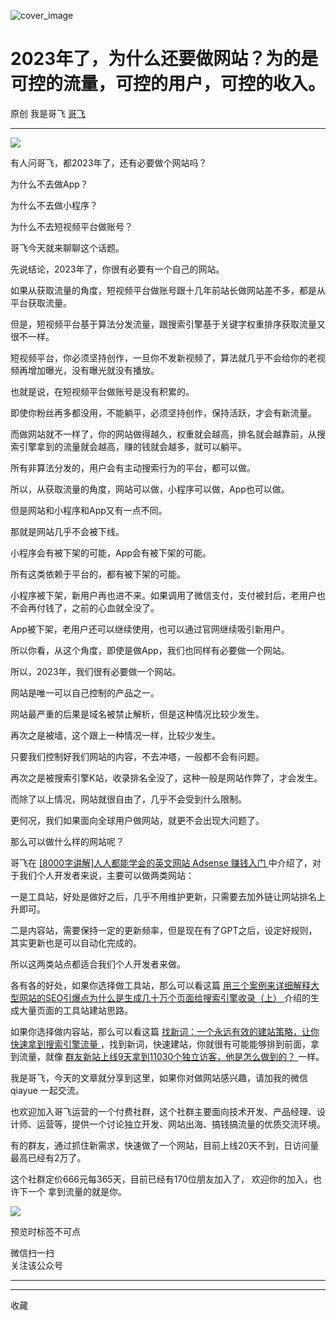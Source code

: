 ![cover_image](https://mmbiz.qpic.cn/sz_mmbiz_jpg/LBrX00GQeicsDz1s7gepdMBJMPoTaF1d3l7zCbCiaOiaLBGeunopoTlMdZK3s3DkkLncxia66mAjz56XPF4ds7icibLA/0?wx_fmt=jpeg)

#  2023年了，为什么还要做网站？为的是可控的流量，可控的用户，可控的收入。

原创  我是哥飞  [ 哥飞 ](javascript:void\(0\);)

__ _ _ _ _

![](https://mmbiz.qpic.cn/sz_mmbiz_png/LBrX00GQeicsDz1s7gepdMBJMPoTaF1d33QMbBgGYtuHwZR2gPRW68mTQStcQicVeD6ibBZok8mlWPJa6kl7edCMg/640?wx_fmt=png)

有人问哥飞，都2023年了，还有必要做个网站吗？  

为什么不去做App？

为什么不去做小程序？

为什么不去短视频平台做账号？

哥飞今天就来聊聊这个话题。

先说结论，2023年了，你很有必要有一个自己的网站。  

如果从获取流量的角度，短视频平台做账号跟十几年前站长做网站差不多，都是从平台获取流量。  

但是，短视频平台基于算法分发流量，跟搜索引擎基于关键字权重排序获取流量又很不一样。

短视频平台，你必须坚持创作，一旦你不发新视频了，算法就几乎不会给你的老视频再增加曝光，没有曝光就没有播放。  

也就是说，在短视频平台做账号是没有积累的。

即使你粉丝再多都没用，不能躺平，必须坚持创作，保持活跃，才会有新流量。  

而做网站就不一样了，你的网站做得越久，权重就会越高，排名就会越靠前，从搜索引擎拿到的流量就会越高，赚的钱就会越多，就可以躺平。  

所有非算法分发的，用户会有主动搜索行为的平台，都可以做。  

所以，从获取流量的角度，网站可以做，小程序可以做，App也可以做。

但是网站和小程序和App又有一点不同。  

那就是网站几乎不会被下线。

小程序会有被下架的可能，App会有被下架的可能。  

所有这类依赖于平台的，都有被下架的可能。

小程序被下架，新用户再也进不来。如果调用了微信支付，支付被封后，老用户也不会再付钱了，之前的心血就全没了。

App被下架，老用户还可以继续使用，也可以通过官网继续吸引新用户。  

所以你看，从这个角度，即使是做App，我们也同样有必要做一个网站。

所以，2023年，我们很有必要做一个网站。  

网站是唯一可以自己控制的产品之一。

网站最严重的后果是域名被禁止解析，但是这种情况比较少发生。

再次之是被墙，这个跟上一种情况一样，比较少发生。

只要我们控制好我们网站的内容，不去冲塔，一般都不会有问题。

再次之是被搜索引擎K站，收录排名全没了，这种一般是网站作弊了，才会发生。

而除了以上情况，网站就很自由了，几乎不会受到什么限制。

更何况，我们如果面向全球用户做网站，就更不会出现大问题了。

那么可以做什么样的网站呢？

哥飞在 [ [8000字讲解]人人都能学会的英文网站 Adsense 赚钱入门
](http://mp.weixin.qq.com/s?__biz=MjM5OTIzMzYyMA==&mid=2650079316&idx=1&sn=02cd11a4bee177343b05e6798913159b&chksm=bf3f316f8848b879f22de143965d98c5094220f72e38808741627173d0fea40e9182c1e1da73&scene=21#wechat_redirect)
中介绍了，对于我们个人开发者来说，主要可以做两类网站：

一是工具站，好处是做好之后，几乎不用维护更新，只需要去加外链让网站排名上升即可。

二是内容站，需要保持一定的更新频率，但是现在有了GPT之后，设定好规则，其实更新也是可以自动化完成的。

所以这两类站点都适合我们个人开发者来做。

各有各的好处，如果你选择做工具站，那么可以看这篇 [ 用三个案例来详细解释大型网站的SEO引爆点为什么是生成几十万个页面给搜索引擎收录（上）
](http://mp.weixin.qq.com/s?__biz=MjM5OTIzMzYyMA==&mid=2650079621&idx=1&sn=bd8eb1dad5ad6e864088134cef6fa3c0&chksm=bf3f30be8848b9a8bad4cb825e22d1739c267ec4d67c2f07f56067ee07d36c48b766f5606267&scene=21#wechat_redirect)
介绍的生成大量页面的工具站建站思路。

如果你选择做内容站，那么可以看这篇 [ 找新词：一个永远有效的建站策略，让你快速拿到搜索引擎流量
](http://mp.weixin.qq.com/s?__biz=MjM5OTIzMzYyMA==&mid=2650079457&idx=1&sn=6a6b914a2685581ef26ef00cb8b19ee1&chksm=bf3f31da8848b8cc7e206419bcb2884415659dae3bd17fb77b9859adf106da494bd843f5d6f4&scene=21#wechat_redirect)
，找到新词，快速建站，你就很有可能能够排到前面，拿到流量，就像 [ 群友新站上线9天拿到11030个独立访客，他是怎么做到的？
](http://mp.weixin.qq.com/s?__biz=MjM5OTIzMzYyMA==&mid=2650079382&idx=1&sn=5a531d003bb4d9e2d7f52ab73e14665c&chksm=bf3f31ad8848b8bb8321721a3847dd8145c18c65367c86b9b1d22100033cc845af480594cdba&scene=21#wechat_redirect)
一样。  

我是哥飞，今天的文章就分享到这里，如果你对做网站感兴趣，请加我的微信 qiayue 一起交流。

也欢迎加入哥飞运营的一个付费社群，这个社群主要面向技术开发、产品经理、设计师、运营等，提供一个讨论独立开发、网站出海、搞钱搞流量的优质交流环境。

有的群友，通过抓住新需求，快速做了一个网站，目前上线20天不到，日访问量最高已经有2万了。

这个社群定价666元每365天，目前已经有170位朋友加入了，  欢迎你的加入，也许下一个  拿到流量的就是你。  

![](https://mmbiz.qpic.cn/sz_mmbiz_png/LBrX00GQeictmH6ZbzrmhFdgH55yNiarBAXwFK5njpE3j8ehd8M5CNnh5mX01ibDAls4gZvob7nUmwXnscEXNDm3g/640?wx_fmt=png)

  

预览时标签不可点

微信扫一扫  
关注该公众号





****



****



  收藏


